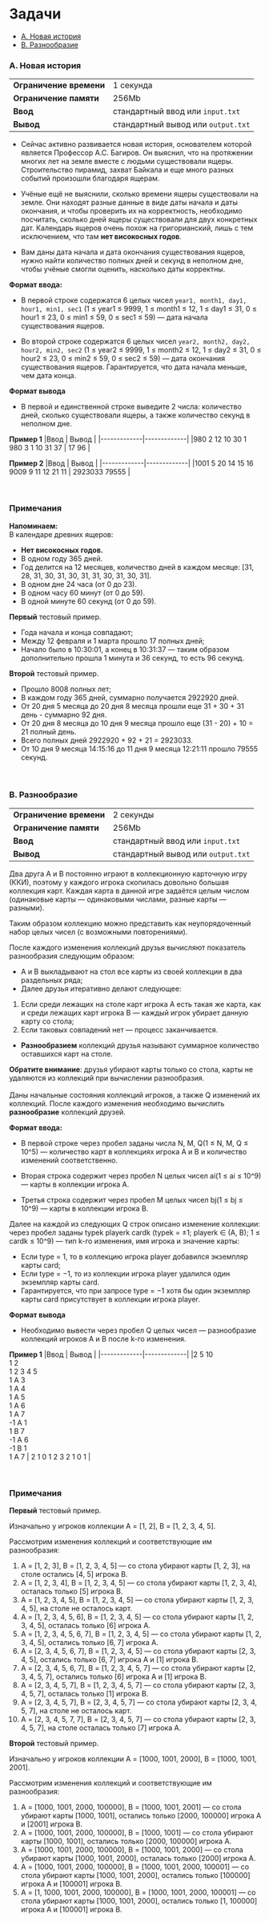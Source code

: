 # Задачи 

 * [A. Новая история](#a-новая-история)
* [B. Разнообразие](#b-разнообразие)
### A. Новая история 

|                     |                     |
|-----------------------------|-----------------------------|
| **Ограничение времени**      | 1 секунда                   |
| **Ограничение памяти**      | 256Mb                       |
| **Ввод**                    | стандартный ввод или `input.txt` |
| **Вывод**                   | стандартный вывод или `output.txt` |

- Сейчас активно развивается новая история, основателем которой является Профессор А.С. Багиров. Он выяснил, что на протяжении
многих лет на земле вместе с людьми существовали ящеры. Строительство пирамид, захват Байкала и еще много разных событий
произошли благодаря ящерам.

- Учёные ещё не выяснили, сколько времени ящеры существовали на земле. Они находят разные данные в виде даты начала и даты
окончания, и чтобы проверить их на корректность, необходимо посчитать, сколько дней ящеры существовали для двух конкретных дат.
Календарь ящеров очень похож на григорианский, лишь с тем исключением, что там **нет високосных годов**.

- Вам даны дата начала и дата окончания существования ящеров, нужно найти количество полных дней и секунд в неполном дне, чтобы
учёные смогли оценить, насколько даты корректны.

**Формат ввода:**
- В первой строке содержатся 6 целых чисел `year1, month1, day1, hour1, min1, sec1` (1 ≤ year1 ≤ 9999, 1 ≤ month1 ≤ 12, 1 ≤ day1 ≤ 31, 0 ≤ hour1 ≤ 23, 0 ≤ min1 ≤ 59, 0 ≤ sec1 ≤ 59) — дата начала существования ящеров.

- Во второй строке содержатся 6 целых чисел `year2, month2, day2, hour2, min2, sec2` (1 ≤ year2 ≤ 9999, 1 ≤ month2 ≤ 12, 1 ≤ day2 ≤ 31, 0 ≤ hour2 ≤ 23, 0 ≤ min2 ≤ 59, 0 ≤ sec2 ≤ 59) — дата окончания существования ящеров. Гарантируется, что дата начала меньше, чем дата конца.

**Формат вывода**
- В первой и единственной строке выведите 2 числа: количество дней, сколько существовали ящеры, а также количество секунд в
неполном дне.

**Пример 1**
|Ввод         |    Вывод    |
|-------------|-------------|
|980 2 12 10 30 1 <br> 980 3 1 10 31 37 | 17 96 |

**Пример 2**
|Ввод         |    Вывод    |
|-------------|-------------|
|1001 5 20 14 15 16 <br> 9009 9 11 12 21 11 | 2923033 79555 |

<br>

### Примечания
**Напоминаем:** <br>
В календаре древних ящеров:<Br>
- **Нет високосных годов.**
- В одном году 365 дней.
- Год делится на 12 месяцев, количество дней в каждом месяце: [31, 28, 31, 30, 31, 30, 31, 31, 30, 31, 30, 31].
- В одном дне 24 часа (от 0 до 23).
- В одном часу 60 минут (от 0 до 59).
- В одной минуте 60 секунд (от 0 до 59).

**Первый** тестовый пример.
- Года начала и конца совпадают;
- Между 12 февраля и 1 марта прошло 17 полных дней;
- Начало было в 10:30:01, а конец в 10:31:37 — таким образом дополнительно прошла 1 минута и 36 секунд, то есть 96 секунд.

**Второй** тестовый пример.
- Прошло 8008 полных лет;
- В каждом году 365 дней, суммарно получается 2922920 дней.
- От 20 дня 5 месяца до 20 дня 8 месяца прошли еще 31 + 30 + 31 день - суммарно 92 дня.
- От 20 дня 8 месяца до 10 дня 9 месяца прошло еще (31 - 20) + 10 = 21 полный день.
- Всего полных дней 2922920 + 92 + 21 = 2923033.
- От 10 дня 9 месяца 14:15:16 до 11 дня 9 месяца 12:21:11 прошло 79555 секунд.
<br><br><br>


### B. Разнообразие

|                     |                     |
|-----------------------------|-----------------------------|
| **Ограничение времени**      | 2 секунды                   |
| **Ограничение памяти**      | 256Mb                       |
| **Ввод**                    | стандартный ввод или `input.txt` |
| **Вывод**                   | стандартный вывод или `output.txt` |

Два друга A и B постоянно играют в коллекционную карточную игру (ККИ), поэтому у каждого игрока скопилась довольно большая
коллекция карт.
Каждая карта в данной игре задаётся целым числом (одинаковые карты — одинаковыми числами, разные карты — разными).

Таким образом коллекцию можно представить как неупорядоченный набор целых чисел (с возможными повторениями).

После каждого изменения коллекций друзья вычисляют показатель разнообразия следующим образом:

- A и B выкладывают на стол все карты из своей коллекции в два раздельных ряда;
- Далее друзья итеративно делают следующее: <br>
1. Если среди лежащих на столе карт игрока A есть такая же карта, как и среди лежащих карт игрока B — каждый игрок убирает
данную карту со стола;
2. Если таковых совпадений нет — процесс заканчивается.
- **Разнообразием** коллекций друзья называют суммарное количество оставшихся карт на столе.

**Обратите внимание**: друзья убирают карты только со стола, карты не удаляются из коллекций при вычислении разнообразия. <br><br>
Даны начальные состояния коллекций игроков, а также Q изменений их коллекций. После каждого изменения необходимо вычислить
**разнообразие** коллекций друзей.


**Формат ввода:**
- В первой строке через пробел заданы числа N, M, Q(1 ≤ N, M, Q ≤ 10^5) — количество карт в коллекциях игрока A и B и
количество изменений соответственно.

- Вторая строка содержит через пробел N целых чисел ai(1 ≤ ai ≤ 10^9) — карты в коллекции игрока A.

- Третья строка содержит через пробел M целых чисел bj(1 ≤ bj ≤ 10^9) — карты в коллекции игрока B.

Далее на каждой из следующих Q строк описано изменение коллекции: через пробел заданы typek playerk cardk (typek = ±1; playerk ∈ (A, B); 1 ≤ cardk ≤ 10^9) — тип k-го изменения, имя игрока и значение карты:
- Если type = 1, то в коллекцию игрока player добавился экземпляр карты card;
- Если type = −1, то из коллекции игрока player удалился один экземпляр карты card.
- Гарантируется, что при запросе type = −1 хотя бы один экземпляр карты card присутствует в коллекции игрока player.


**Формат вывода**
- Необходимо вывести через пробел Q целых чисел — разнообразие коллекций игроков A и B после k-го изменения.


**Пример 1**
|Ввод         |    Вывод    |
|-------------|-------------|
|2 5 10 <br> 1 2 <br> 1 2 3 4 5 <br> 1 A 3 <br> 1 A 4 <br> 1 A 5<br>1 A 6<br>1 A 7<br>-1 A 1<br>1 B 7<br>-1 A 6<br>-1 B 1<br>1 A 7 | 2 1 0 1 2 3 2 1 0 1 |

<br>

### Примечания

**Первый** тестовый пример.

Изначально у игроков коллекции A = [1, 2], B = [1, 2, 3, 4, 5].

Рассмотрим изменения коллекций и соответствующие им разнообразия:
1. A = [1, 2, 3], B = [1, 2, 3, 4, 5] — со стола убирают карты [1, 2, 3], на столе остались [4, 5] игрока B.
2. A = [1, 2, 3, 4], B = [1, 2, 3, 4, 5] — со стола убирают карты [1, 2, 3, 4], осталась только [5] игрока B.
3. A = [1, 2, 3, 4, 5], B = [1, 2, 3, 4, 5] — со стола убирают карты [1, 2, 3, 4, 5], на столе не осталось карт.
4. A = [1, 2, 3, 4, 5, 6], B = [1, 2, 3, 4, 5] — со стола убирают карты [1, 2, 3, 4, 5], осталась только [6] игрока A.
5. A = [1, 2, 3, 4, 5, 6, 7], B = [1, 2, 3, 4, 5] — со стола убирают карты [1, 2, 3, 4, 5], остались только [6, 7] игрока A.
6. A = [2, 3, 4, 5, 6, 7], B = [1, 2, 3, 4, 5] — со стола убирают карты [2, 3, 4, 5], остались только [6, 7] игрока A и [1] игрока B.
7. A = [2, 3, 4, 5, 6, 7], B = [1, 2, 3, 4, 5, 7] — со стола убирают карты [2, 3, 4, 5, 7], остались только [6] игрока A и [1] игрока B.
8. A = [2, 3, 4, 5, 7], B = [1, 2, 3, 4, 5, 7] — со стола убирают карты [2, 3, 4, 5, 7], осталась только [1] игрока B.
9. A = [2, 3, 4, 5, 7], B = [2, 3, 4, 5, 7] — со стола убирают карты [2, 3, 4, 5, 7], на столе не осталось карт.
10. A = [2, 3, 4, 5, 7, 7], B = [2, 3, 4, 5, 7] — со стола убирают карты [2, 3, 4, 5, 7], на столе осталась только [7] игрока A.


**Второй** тестовый пример.

Изначально у игроков коллекции A = [1000, 1001, 2000], B = [1000, 1001, 2001].

Рассмотрим изменения коллекций и соответствующие им разнообразия:
1. A = [1000, 1001, 2000, 100000], B = [1000, 1001, 2001] — со стола убирают карты [1000, 1001], остались только [2000, 100000]
игрока A и [2001] игрока B.
2. A = [1000, 1001, 2000, 100000], B = [1000, 1001] — со стола убирают карты [1000, 1001], остались только [2000, 100000] игрока
A.
3. A = [1000, 1001, 2000, 100000], B = [1000, 1001, 2000] — со стола убирают карты [1000, 1001, 2000], осталась только [2000]
игрока A.
4. A = [1000, 1001, 2000, 100000], B = [1000, 1001, 2000, 100001] — со стола убирают карты [1000, 1001, 2000], остались только
[100000] игрока A и [100001] игрока B.
5. A = [1, 1000, 1001, 2000, 100000], B = [1000, 1001, 2000, 100001] — со стола убирают карты [1000, 1001, 2000], остались
только [1, 100000] игрока A и [100001] игрока B.

